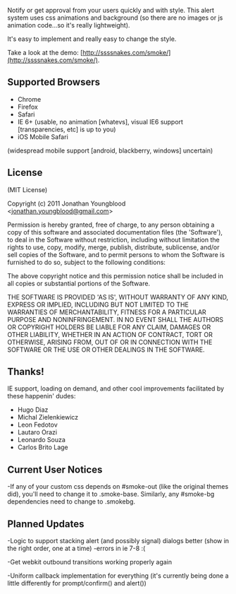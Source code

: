 Notify or get approval from your users quickly and with style. This alert system uses css animations and background (so there are no images or js animation code...so it's really lightweight).

It's easy to implement and really easy to change the style.

Take a look at the demo: [http://ssssnakes.com/smoke/](http://ssssnakes.com/smoke/).




Supported Browsers
------------------
- Chrome
- Firefox
- Safari
- IE 6+ (usable, no animation [whatevs], visual IE6 support [transparencies, etc] is up to you)
- iOS Mobile Safari

(widespread mobile support [android, blackberry, windows] uncertain)





License
--------

(MIT License)

Copyright (c) 2011 Jonathan Youngblood &lt;jonathan.youngblood@gmail.com&gt;

Permission is hereby granted, free of charge, to any person obtaining a copy of this software and associated documentation files (the 'Software'), to deal in the Software without restriction, including without limitation the rights to use, copy, modify, merge, publish, distribute, sublicense, and/or sell copies of the Software, and to permit persons to whom the Software is furnished to do so, subject to the following conditions:

The above copyright notice and this permission notice shall be included in all copies or substantial portions of the Software.

THE SOFTWARE IS PROVIDED 'AS IS', WITHOUT WARRANTY OF ANY KIND, EXPRESS OR IMPLIED, INCLUDING BUT NOT LIMITED TO THE WARRANTIES OF MERCHANTABILITY, FITNESS FOR A PARTICULAR PURPOSE AND NONINFRINGEMENT. IN NO EVENT SHALL THE AUTHORS OR COPYRIGHT HOLDERS BE LIABLE FOR ANY CLAIM, DAMAGES OR OTHER LIABILITY, WHETHER IN AN ACTION OF CONTRACT, TORT OR OTHERWISE, ARISING FROM, OUT OF OR IN CONNECTION WITH THE SOFTWARE OR THE USE OR OTHER DEALINGS IN THE SOFTWARE.



Thanks!
--------
IE support, loading on demand, and other cool improvements facilitated by these happenin' dudes:

- Hugo Diaz
- Michal Zielenkiewicz
- Leon Fedotov
- Lautaro Orazi
- Leonardo Souza
- Carlos Brito Lage



Current User Notices
---------------------
-If any of your custom css depends on #smoke-out (like the original themes did), you'll need to change it to .smoke-base. Similarly, any #smoke-bg dependencies need to change to .smokebg.



Planned Updates
---------------
-Logic to support stacking alert (and possibly signal) dialogs better (show in the right order, one at a time)
	-errors in ie 7-8 :(
	
-Get webkit outbound transitions working properly again

-Uniform callback implementation for everything (it's currently being done a little differently for prompt/confirm() and alert())